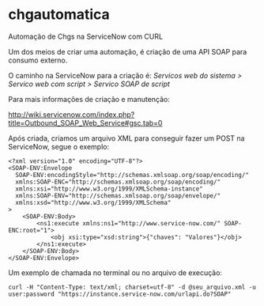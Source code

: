 # chgautomatica
Automação de Chgs na ServiceNow com CURL

Um dos meios de criar uma automação, é criação de uma API SOAP para consumo externo.

O caminho na ServiceNow para a criação é: *Servicos web do sistema > Servico web com script > Servico SOAP de script*

Para mais informações de criação e manutenção: 

http://wiki.servicenow.com/index.php?title=Outbound_SOAP_Web_Service#gsc.tab=0


Após criada, criamos um arquivo XML para conseguir fazer um POST na ServiceNow, segue o exemplo:

```
<?xml version="1.0" encoding="UTF-8"?>
<SOAP-ENV:Envelope
  SOAP-ENV:encodingStyle="http://schemas.xmlsoap.org/soap/encoding/"
  xmlns:SOAP-ENC="http://schemas.xmlsoap.org/soap/encoding/"
  xmlns:xsi="http://www.w3.org/1999/XMLSchema-instance"
  xmlns:SOAP-ENV="http://schemas.xmlsoap.org/soap/envelope/"
  xmlns:xsd="http://www.w3.org/1999/XMLSchema"
>
    <SOAP-ENV:Body>
        <ns1:execute xmlns:ns1="http://www.service-now.com/" SOAP-ENC:root="1">
            <obj xsi:type="xsd:string">{"chaves": "Valores"}</obj>
        </ns1:execute>
    </SOAP-ENV:Body>
</SOAP-ENV:Envelope>
```

Um exemplo de chamada no terminal ou no arquivo de execução: 

```
curl -H "Content-Type: text/xml; charset=utf-8" -d @seu_arquivo.xml -u user:password "https://instance.service-now.com/urlapi.do?SOAP"
```



